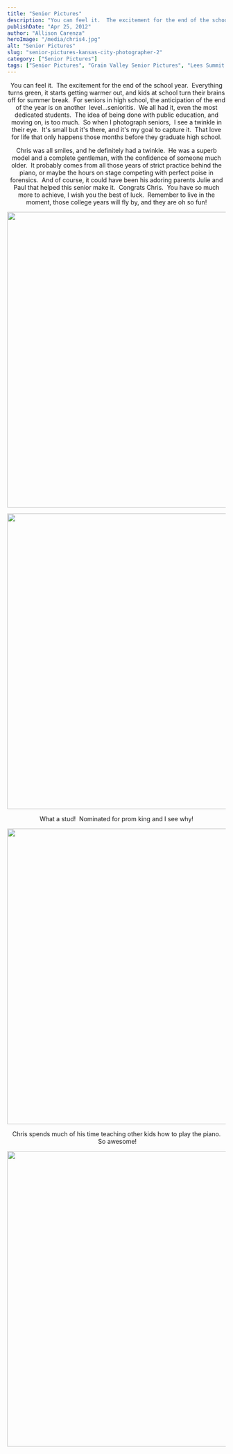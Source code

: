 ```yaml
---
title: "Senior Pictures"
description: "You can feel it.  The excitement for the end of the school year.  Everything turns green, it starts getting warmer "
publishDate: "Apr 25, 2012"
author: "Allison Carenza"
heroImage: "/media/chris4.jpg"
alt: "Senior Pictures"
slug: "senior-pictures-kansas-city-photographer-2"
category: ["Senior Pictures"]
tags: ["Senior Pictures", "Grain Valley Senior Pictures", "Lees Summit Senior Photographer", "Senior Pictures", "Senior Pictures"]
---
```


<p style="text-align: center;">You can feel it.  The excitement for the end of the school year.  Everything turns green, it starts getting warmer out, and kids at school turn their brains off for summer break.  For seniors in high school, the anticipation of the end of the year is on another  level...senioritis.  We all had it, even the most dedicated students.  The idea of being done with public education, and moving on, is too much.  So when I photograph seniors,  I see a twinkle in their eye.  It&apos;s small but it&apos;s there, and it&apos;s my goal to capture it.  That love for life that only happens those months before they graduate high school.</p>
<p style="text-align: center;">Chris was all smiles, and he definitely had a twinkle.  He was a superb model and a complete gentleman, with the confidence of someone much older.  It probably comes from all those years of strict practice behind the piano, or maybe the hours on stage competing with perfect poise in forensics.  And of course, it could have been his adoring parents Julie and Paul that helped this senior make it.  Congrats Chris.  You have so much more to achieve, I wish you the best of luck.  Remember to live in the moment, those college years will fly by, and they are oh so fun!</p>
<p style="text-align: center;">
<p style="text-align: center;"><img class="aligncenter size-full wp-image-4072" title="chris4" src="/media/chris4.jpg" alt="" width="930" height="680" srcset="/media/chris4.jpg 930w, /media/chris4-300x219.jpg 300w, /media/chris4-768x562.jpg 768w" sizes="(max-width: 930px) 100vw, 930px" /></p>
<p style="text-align: center;">
<p style="text-align: center;"><img class="aligncenter size-full wp-image-4071" title="chris3" src="/media/chris3.jpg" alt="" width="930" height="680" /></p>
<p style="text-align: center;">What a stud!  Nominated for prom king and I see why!</p>
<p style="text-align: center;"><img class="aligncenter size-full wp-image-4070" title="chris2" src="/media/chris2.jpg" alt="" width="930" height="680" srcset="/media/chris2.jpg 930w, /media/chris2-300x219.jpg 300w, /media/chris2-768x562.jpg 768w" sizes="(max-width: 930px) 100vw, 930px" /></p>
<p style="text-align: center;">Chris spends much of his time teaching other kids how to play the piano.  So awesome!</p>
<p style="text-align: center;"><img class="aligncenter size-full wp-image-4069" title="chris1" src="/media/chris1.jpg" alt="" width="930" height="680" /></p>
<p style="text-align: center;">
